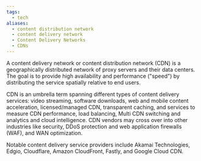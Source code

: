 ```yaml
---
tags:
  - tech
aliases:
  - content distribution network
  - content delivery network
  - Content Delivery Networks
  - CDNs
---
```

A content delivery network or content distribution network (CDN) is a geographically distributed network of proxy servers and their data centers.
The goal is to provide high availability and performance ("speed") by distributing the service spatially relative to end users.

CDN is an umbrella term spanning different types of content delivery services: video streaming, software downloads, web and mobile content acceleration, licensed/managed CDN, transparent caching, and services to measure CDN performance, load balancing, Multi CDN switching and analytics and cloud intelligence.
CDN vendors may cross over into other industries like security, DDoS protection and web application firewalls (WAF), and WAN optimization.

Notable content delivery service providers include Akamai Technologies, Edgio, Cloudflare, Amazon CloudFront, Fastly, and Google Cloud CDN.